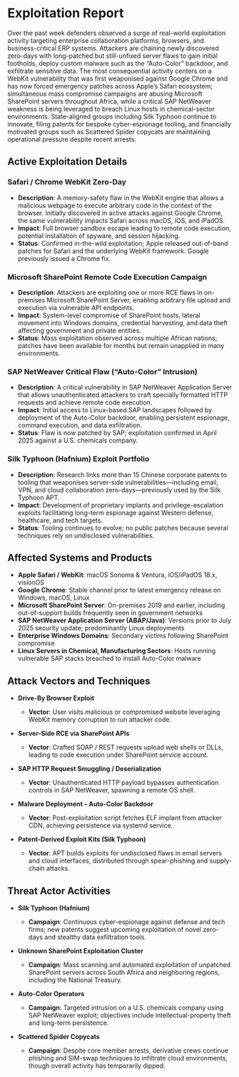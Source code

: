 # Exploitation Report

Over the past week defenders observed a surge of real-world exploitation activity targeting enterprise collaboration platforms, browsers, and business-critical ERP systems. Attackers are chaining newly discovered zero-days with long-patched but still-unfixed server flaws to gain initial footholds, deploy custom malware such as the “Auto-Color” backdoor, and exfiltrate sensitive data. The most consequential activity centers on a WebKit vulnerability that was first weaponised against Google Chrome and has now forced emergency patches across Apple’s Safari ecosystem; simultaneous mass compromise campaigns are abusing Microsoft SharePoint servers throughout Africa, while a critical SAP NetWeaver weakness is being leveraged to breach Linux hosts in chemical-sector environments. State-aligned groups including Silk Typhoon continue to innovate, filing patents for bespoke cyber-espionage tooling, and financially motivated groups such as Scattered Spider copycats are maintaining operational pressure despite recent arrests.

## Active Exploitation Details

### Safari / Chrome WebKit Zero-Day
- **Description**: A memory-safety flaw in the WebKit engine that allows a malicious webpage to execute arbitrary code in the context of the browser. Initially discovered in active attacks against Google Chrome, the same vulnerability impacts Safari across macOS, iOS, and iPadOS.
- **Impact**: Full browser sandbox escape leading to remote code execution, potential installation of spyware, and session hijacking.
- **Status**: Confirmed in-the-wild exploitation; Apple released out-of-band patches for Safari and the underlying WebKit framework. Google previously issued a Chrome fix.

### Microsoft SharePoint Remote Code Execution Campaign
- **Description**: Attackers are exploiting one or more RCE flaws in on-premises Microsoft SharePoint Server, enabling arbitrary file upload and execution via vulnerable API endpoints.
- **Impact**: System-level compromise of SharePoint hosts, lateral movement into Windows domains, credential harvesting, and data theft affecting government and private entities.
- **Status**: Mass exploitation observed across multiple African nations; patches have been available for months but remain unapplied in many environments.

### SAP NetWeaver Critical Flaw (“Auto-Color” Intrusion)
- **Description**: A critical vulnerability in SAP NetWeaver Application Server that allows unauthenticated attackers to craft specially formatted HTTP requests and achieve remote code execution.
- **Impact**: Initial access to Linux-based SAP landscapes followed by deployment of the Auto-Color backdoor, enabling persistent espionage, command execution, and data exfiltration.
- **Status**: Flaw is now patched by SAP; exploitation confirmed in April 2025 against a U.S. chemicals company.

### Silk Typhoon (Hafnium) Exploit Portfolio
- **Description**: Research links more than 15 Chinese corporate patents to tooling that weaponises server-side vulnerabilities—including email, VPN, and cloud collaboration zero-days—previously used by the Silk Typhoon APT.
- **Impact**: Development of proprietary implants and privilege-escalation exploits facilitating long-term espionage against Western defense, healthcare, and tech targets.
- **Status**: Tooling continues to evolve; no public patches because several techniques rely on undisclosed vulnerabilities.

## Affected Systems and Products

- **Apple Safari / WebKit**: macOS Sonoma & Ventura, iOS/iPadOS 18.x, visionOS  
- **Google Chrome**: Stable channel prior to latest emergency release on Windows, macOS, Linux  
- **Microsoft SharePoint Server**: On-premises 2019 and earlier, including out-of-support builds frequently seen in government networks  
- **SAP NetWeaver Application Server (ABAP/Java)**: Versions prior to July 2025 security update; predominantly Linux deployments  
- **Enterprise Windows Domains**: Secondary victims following SharePoint compromise  
- **Linux Servers in Chemical, Manufacturing Sectors**: Hosts running vulnerable SAP stacks breached to install Auto-Color malware  

## Attack Vectors and Techniques

- **Drive-By Browser Exploit**  
  - **Vector**: User visits malicious or compromised website leveraging WebKit memory corruption to run attacker code.

- **Server-Side RCE via SharePoint APIs**  
  - **Vector**: Crafted SOAP / REST requests upload web shells or DLLs, leading to code execution under SharePoint service account.

- **SAP HTTP Request Smuggling / Deserialization**  
  - **Vector**: Unauthenticated HTTP payload bypasses authentication controls in SAP NetWeaver, spawning a remote OS shell.

- **Malware Deployment – Auto-Color Backdoor**  
  - **Vector**: Post-exploitation script fetches ELF implant from attacker CDN, achieving persistence via systemd service.

- **Patent-Derived Exploit Kits (Silk Typhoon)**  
  - **Vector**: APT builds exploits for undisclosed flaws in email servers and cloud interfaces, distributed through spear-phishing and supply-chain attacks.

## Threat Actor Activities

- **Silk Typhoon (Hafnium)**  
  - **Campaign**: Continuous cyber-espionage against defense and tech firms; new patents suggest upcoming exploitation of novel zero-days and stealthy data exfiltration tools.

- **Unknown SharePoint Exploitation Cluster**  
  - **Campaign**: Mass scanning and automated exploitation of unpatched SharePoint servers across South Africa and neighboring regions, including the National Treasury.

- **Auto-Color Operators**  
  - **Campaign**: Targeted intrusion on a U.S. chemicals company using SAP NetWeaver exploit; objectives include intellectual-property theft and long-term persistence.

- **Scattered Spider Copycats**  
  - **Campaign**: Despite core member arrests, derivative crews continue phishing and SIM-swap techniques to infiltrate cloud environments, though overall activity has temporarily dipped.

